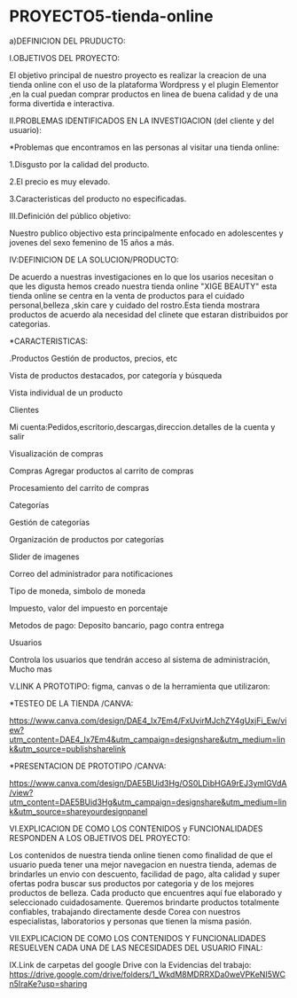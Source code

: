 # PROYECTO5-tienda-online
a)DEFINICION DEL PRUDUCTO:

I.OBJETIVOS DEL PROYECTO:

El objetivo principal de nuestro proyecto es realizar la creacion de una tienda online  con el uso de la plataforma Wordpress y el  plugin Elementor ,en la cual puedan comprar productos en linea de buena calidad y de una forma divertida e interactiva.

II.PROBLEMAS IDENTIFICADOS EN LA INVESTIGACION (del cliente y del usuario):

*Problemas que encontramos en las personas al visitar una tienda online:

1.Disgusto por la calidad del producto.

2.El precio es muy elevado.

3.Caracteristicas del producto no especificadas.

III.Definición del público objetivo:

Nuestro publico objectivo esta principalmente enfocado en adolescentes y jovenes del sexo femenino de 15 años a más.

IV:DEFINICION DE LA SOLUCION/PRODUCTO:

De acuerdo a nuestras investigaciones en lo que los usarios necesitan o que les digusta hemos creado nuestra tienda online "XIGE BEAUTY" esta tienda online se centra en la venta de productos para el cuidado personal,belleza ,skin care y cuidado del rostro.Esta tienda mostrara productos de acuerdo ala necesidad del clinete que estaran distribuidos por categorias.



*CARACTERISTICAS:

.Productos
Gestión de productos, precios, etc

Vista de productos destacados, por categoría y búsqueda

Vista individual de un producto

Clientes

Mi cuenta:Pedidos,escritorio,descargas,direccion.detalles de la cuenta y salir

Visualización de compras

Compras
Agregar productos al carrito de compras

Procesamiento del carrito de compras

Categorías

Gestión de categorías

Organización de productos por categorías

Slider de imagenes

Correo del administrador para notificaciones

Tipo de moneda, simbolo de moneda

Impuesto, valor del impuesto en porcentaje

Metodos de pago: Deposito bancario, pago contra entrega

Usuarios

Controla los usuarios que tendrán acceso al sistema de administración,
Mucho mas


V.LINK A PROTOTIPO: figma, canvas o de la herramienta que utilizaron:

*TESTEO DE LA TIENDA /CANVA:

https://www.canva.com/design/DAE4_Ix7Em4/FxUvirMJchZY4gUxjFi_Ew/view?utm_content=DAE4_Ix7Em4&utm_campaign=designshare&utm_medium=link&utm_source=publishsharelink

*PRESENTACION DE PROTOTIPO /CANVA:

https://www.canva.com/design/DAE5BUid3Hg/OS0LDibHGA9rEJ3ymlGVdA/view?utm_content=DAE5BUid3Hg&utm_campaign=designshare&utm_medium=link&utm_source=shareyourdesignpanel

VI.EXPLICACION DE COMO LOS CONTENIDOS y FUNCIONALIDADES RESPONDEN A LOS OBJETIVOS DEL PROYECTO:

Los contenidos de nuestra tienda online tienen como finalidad de que el usuario pueda tener una mejor navegacion en nuestra tienda, ademas de brindarles un envio con descuento, facilidad de pago, alta calidad y super ofertas podra buscar sus productos por categoria y de los  mejores productos de belleza.
Cada producto que encuentres aquí fue elaborado y seleccionado cuidadosamente. Queremos brindarte productos totalmente confiables, trabajando directamente desde Corea con nuestros especialistas, laboratorios y personas que tienen la misma pasión.

VII.EXPLICACION DE COMO LOS CONTENIDOS Y FUNCIONALIDADES RESUELVEN CADA UNA DE LAS NECESIDADES DEL USUARIO FINAL:

IX.Link de carpetas del google Drive con la Evidencias del trabajo:
https://drive.google.com/drive/folders/1_WkdM8MDRRXDa0weVPKeNI5WCn5IraKe?usp=sharing





